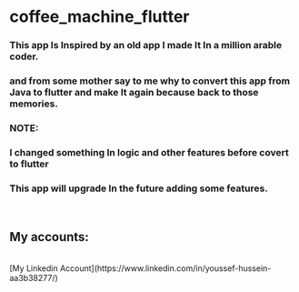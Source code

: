 # coffee_machine_flutter

### This app Is Inspired by an old app I made It In a million arable coder.
### and from some mother say to me why to convert this app from Java to flutter and make It again because back to those memories.
### NOTE:
### I changed something In logic and other features before covert to flutter
### This app will upgrade In the future adding some features.
<br>

## My accounts:

<br>
[My Linkedin Account](https://www.linkedin.com/in/youssef-hussein-aa3b38277/)
<br>

